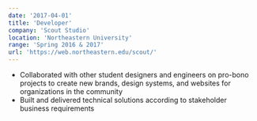 ```yaml
---
date: '2017-04-01'
title: 'Developer'
company: 'Scout Studio'
location: 'Northeastern University'
range: 'Spring 2016 & 2017'
url: 'https://web.northeastern.edu/scout/'
---
```


- Collaborated with other student designers and engineers on pro-bono projects to create new brands, design systems, and websites for organizations in the community
- Built and delivered technical solutions according to stakeholder business requirements
